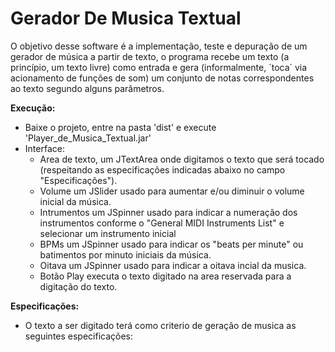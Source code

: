 # Gerador De Musica Textual
O objetivo desse software é a implementação, teste e depuração de um gerador de música a partir de texto, o programa recebe um texto (a princípio, um texto livre) como entrada e gera (informalmente, ´toca´ via acionamento de funções de som) um conjunto de notas correspondentes ao texto segundo alguns parâmetros.

**Execução:**
  - Baixe o projeto, entre na pasta 'dist' e execute 'Player_de_Musica_Textual.jar'
  - Interface:
      - Area de texto, um JTextArea onde digitamos o texto que será tocado (respeitando as especificações indicadas abaixo no campo "Especificações").
      - Volume um JSlider usado para aumentar e/ou diminuir o volume inicial da música.
      - Intrumentos um JSpinner usado para indicar a numeração dos instrumentos conforme o "General MIDI Instruments List" e selecionar um           instrumento inicial
      - BPMs um JSpinner usado para indicar os "beats per minute" ou batimentos por minuto iniciais da música.
      - Oitava um JSpinner usado para indicar a oitava incial da musica.
      - Botão Play executa o texto digitado na area reservada para a digitação do texto.
      
**Especificações:**
  - O texto a ser digitado terá como criterio de geração de musica as seguintes especificações:
